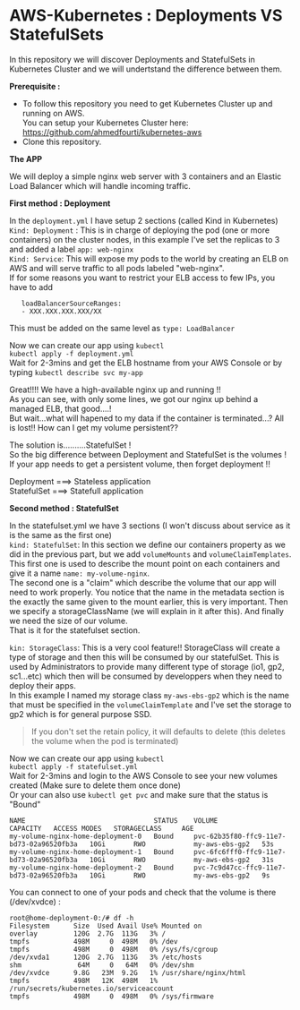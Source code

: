 AWS-Kubernetes : Deployments VS StatefulSets
============================================


In this repository we will discover Deployments and StatefulSets in Kubernetes Cluster and we will undertstand the difference between them.

**Prerequisite :**

- To follow this repository you need to get Kubernetes Cluster up and running on AWS.  
  You can setup your Kubernetes Cluster here: https://github.com/ahmedfourti/kubernetes-aws  
- Clone this repository.


**The APP**

We will deploy a simple nginx web server with 3 containers and an Elastic Load Balancer which will handle incoming traffic.  


**First method : Deployment**

In the ``deployment.yml`` I have setup 2 sections (called Kind in Kubernetes)  
```Kind: Deployment``` : This is in charge of deploying the pod (one or more containers) on the cluster nodes, in this example I've set the replicas to 3 and added a label ```app: web-nginx```  
```Kind: Service```: This will expose my pods to the world by creating an ELB on AWS and will serve traffic to all pods labeled "web-nginx".  
If for some reasons you want to restrict your ELB access to few IPs, you have to add   
```
   loadBalancerSourceRanges:  
   - XXX.XXX.XXX.XXX/XX 
```    
This must be added on the same level as ```type: LoadBalancer```

Now we can create our app using ```kubectl```  
```kubectl apply -f deployment.yml```  
Wait for 2-3mins and get the ELB hostname from your AWS Console or by typing ```kubectl describe svc my-app```    

Great!!!! We have a high-available nginx up and running !!    
As you can see, with only some lines, we got our nginx up behind a managed ELB, that good....!  
But wait...what will hapened to my data if the container is terminated...? All is lost!! How can I get my volume persistent??  

The solution is..........StatefulSet !  
So the big difference between Deployment and StatefulSet is the volumes ! If your app needs to get a persistent volume, then forget deployment !!  

Deployment ===> Stateless application  
StatefulSet ===> Statefull application  

**Second method : StatefulSet**  

In the statefulset.yml we have 3 sections (I won't discuss about service as it is the same as the first one)  
```kind: StatefulSet```: In this section we define our containers property as we did in the previous part, but we add ```volumeMounts``` and ```volumeClaimTemplates```.  
This first one is used to describe the mount point on each containers and give it a name ```name: my-volume-nginx```.  
The second one is a "claim" which describe the volume that our app will need to work properly. You notice that the name in the metadata section is the exactly the same given to the mount earlier, this is very important. Then we specify a storageClassName (we will explain in it after this). And finally we need the size of our volume.  
That is it for the statefulset section.    

```kin: StorageClass```: This is a very cool feature!! StorageClass will create a type of storage and then this will be consumed by our statefulSet. This is used by Administrators to provide many different type of storage (io1, gp2, sc1...etc) which then will be consumed by developpers when they need to deploy their apps.   
In this example I named my storage class ```my-aws-ebs-gp2``` which is the name that must be specified in the ```volumeClaimTemplate``` and I've set the storage to gp2 which is for general purpose SSD.  

> If you don't set the retain policy, it will defaults to delete (this deletes the volume when the pod is terminated)  

Now we can create our app using ```kubectl```  
```kubectl apply -f statefulset.yml```  
Wait for 2-3mins and login to the AWS Console to see your new volumes created (Make sure to delete them once done)  
Or your can also use ```kubectl get pvc``` and make sure that the status is "Bound"  

```
NAME                                STATUS    VOLUME                                     CAPACITY   ACCESS MODES   STORAGECLASS     AGE
my-volume-nginx-home-deployment-0   Bound     pvc-62b35f80-ffc9-11e7-bd73-02a96520fb3a   10Gi       RWO            my-aws-ebs-gp2   53s
my-volume-nginx-home-deployment-1   Bound     pvc-6fc6fff0-ffc9-11e7-bd73-02a96520fb3a   10Gi       RWO            my-aws-ebs-gp2   31s
my-volume-nginx-home-deployment-2   Bound     pvc-7c9d47cc-ffc9-11e7-bd73-02a96520fb3a   10Gi       RWO            my-aws-ebs-gp2   9s
```  

You can connect to one of your pods and check that the volume is there (/dev/xvdce) :  

```
root@home-deployment-0:/# df -h
Filesystem      Size  Used Avail Use% Mounted on
overlay         120G  2.7G  113G   3% /
tmpfs           498M     0  498M   0% /dev
tmpfs           498M     0  498M   0% /sys/fs/cgroup
/dev/xvda1      120G  2.7G  113G   3% /etc/hosts
shm              64M     0   64M   0% /dev/shm
/dev/xvdce      9.8G   23M  9.2G   1% /usr/share/nginx/html
tmpfs           498M   12K  498M   1% /run/secrets/kubernetes.io/serviceaccount
tmpfs           498M     0  498M   0% /sys/firmware
```